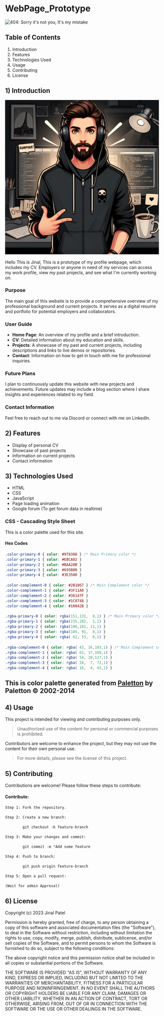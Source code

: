 # WebPage_Prototype
![404: Sorry it's not you, It's my mistake](./ReadmeFiles/Webpage_snippet_intro_62611815.gif)

## Table of Contents
1. Introduction
2. Features
3. Technologies Used
4. Usage
5. Contributing
6. License

## 1) Introduction

![404:Belive me this is me](./ReadmeFiles/Avtarpic.jpg)

Hello This is Jinal, 
This is a prototype of my profile webpage, which includes my CV. Employers or anyone in need of my services can access my work profile, view my past projects, and see what I'm currently working on.

### Purpose
The main goal of this website is to provide a comprehensive overview of my professional background and current projects. It serves as a digital resume and portfolio for potential employers and collaborators.

### User Guide
- **Home Page**: An overview of my profile and a brief introduction.
- **CV**: Detailed information about my education and skills.
- **Projects**: A showcase of my past and current projects, including descriptions and links to live demos or repositories.
- **Contact**: Information on how to get in touch with me for professional inquiries.

### Future Plans
I plan to continuously update this website with new projects and achievements. Future updates may include a blog section where I share insights and experiences related to my field.

### Contact Information
Feel free to reach out to me via Discord or connect with me on LinkedIn.

## 2) Features
- Display of personal CV
- Showcase of past projects
- Information on current projects
- Contact information

## 3) Technologies Used
- HTML
- CSS
- JavaScript
- Page loading animation
- Google forum (To get forum data in realtime)

### CSS - Cascading Style Sheet

This is a color palette used for this site.

#### Hex Codes
```css
.color-primary-0 { color: #978308 } /* Main Primary color */
.color-primary-1 { color: #EBCA02 }
.color-primary-2 { color: #BAA20B }
.color-primary-3 { color: #695B00 }
.color-primary-4 { color: #3E3500 }

.color-complement-0 { color: #2B1067 } /* Main Complement color */
.color-complement-1 { color: #3F11A0 }
.color-complement-2 { color: #36147F }
.color-complement-3 { color: #1C0748 }
.color-complement-4 { color: #10042B }

.rgba-primary-0 { color: rgba(151,131,  8,1) } /* Main Primary color */
.rgba-primary-1 { color: rgba(235,202,  2,1) }
.rgba-primary-2 { color: rgba(186,162, 11,1) }
.rgba-primary-3 { color: rgba(105, 91,  0,1) }
.rgba-primary-4 { color: rgba( 62, 53,  0,1) }

.rgba-complement-0 { color: rgba( 43, 16,103,1) } /* Main Complement color */
.rgba-complement-1 { color: rgba( 63, 17,160,1) }
.rgba-complement-2 { color: rgba( 54, 20,127,1) }
.rgba-complement-3 { color: rgba( 28,  7, 72,1) }
.rgba-complement-4 { color: rgba( 16,  4, 43,1) }
```



## This is color palette generated from [Paletton](http://paletton.com/#uid=21w0u0kuiiUvNtru4nlwudexs7O) by Paletton © 2002-2014

## 4) Usage
 This project is intended for viewing and contributing purposes only. 
 
 >Unauthorized use of the content for personal or commercial purposes is prohibited. 

 Contributors are welcome to enhance the project, but they may not use the content for their own personal use. 

 >For more details, please see the license of this project.

## 5) Contributing
Contributions are welcome! Please follow these steps to contribute:

#### Contribute:

    Step 1: Fork the repository.

    Step 2: Create a new branch:

            git checkout -b feature-branch

    Step 3: Make your changes and commit:
            
            git commit -m "Add some feature
    
    Step 4: Push to branch:

            git push origin feature-branch
    
    Step 5: Open a pull request:
    
    (Wait for admin Approval)

## 6) License
Copyright (c) 2023 Jinal Patel

Permission is hereby granted, free of charge, to any person obtaining a copy
of this software and associated documentation files (the "Software"), to deal
in the Software without restriction, including without limitation the rights
to use, copy, modify, merge, publish, distribute, sublicense, and/or sell
copies of the Software, and to permit persons to whom the Software is
furnished to do so, subject to the following conditions:

The above copyright notice and this permission notice shall be included in all
copies or substantial portions of the Software.

THE SOFTWARE IS PROVIDED "AS IS", WITHOUT WARRANTY OF ANY KIND, EXPRESS OR
IMPLIED, INCLUDING BUT NOT LIMITED TO THE WARRANTIES OF MERCHANTABILITY,
FITNESS FOR A PARTICULAR PURPOSE AND NONINFRINGEMENT. IN NO EVENT SHALL THE
AUTHORS OR COPYRIGHT HOLDERS BE LIABLE FOR ANY CLAIM, DAMAGES OR OTHER
LIABILITY, WHETHER IN AN ACTION OF CONTRACT, TORT OR OTHERWISE, ARISING FROM,
OUT OF OR IN CONNECTION WITH THE SOFTWARE OR THE USE OR OTHER DEALINGS IN THE
SOFTWARE.